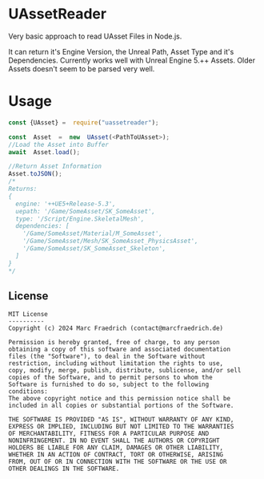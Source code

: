 # UAssetReader

Very basic approach to read UAsset Files in Node.js.

It can return it's Engine Version, the Unreal Path, Asset Type and it's Dependencies. Currently works well with Unreal Engine 5.++ Assets.
Older Assets doesn't seem to be parsed very well.


# Usage

```js
const {UAsset} =  require("uassetreader");

const  Asset  =  new  UAsset(<PathToUAsset>);
//Load the Asset into Buffer
await  Asset.load();

//Return Asset Information
Asset.toJSON();
/*
Returns:
{
  engine: '++UE5+Release-5.3',
  uepath: '/Game/SomeAsset/SK_SomeAsset',
  type: '/Script/Engine.SkeletalMesh',
  dependencies: [
    '/Game/SomeAsset/Material/M_SomeAsset',
    '/Game/SomeAsset/Mesh/SK_SomeAsset_PhysicsAsset',
    '/Game/SomeAsset/SK_SomeAsset_Skeleton',
  ]
}
*/
```

## License
````
MIT License
----------
Copyright (c) 2024 Marc Fraedrich (contact@marcfraedrich.de)

Permission is hereby granted, free of charge, to any person
obtaining a copy of this software and associated documentation
files (the "Software"), to deal in the Software without
restriction, including without limitation the rights to use,
copy, modify, merge, publish, distribute, sublicense, and/or sell
copies of the Software, and to permit persons to whom the
Software is furnished to do so, subject to the following
conditions:
The above copyright notice and this permission notice shall be
included in all copies or substantial portions of the Software.

THE SOFTWARE IS PROVIDED "AS IS", WITHOUT WARRANTY OF ANY KIND,
EXPRESS OR IMPLIED, INCLUDING BUT NOT LIMITED TO THE WARRANTIES
OF MERCHANTABILITY, FITNESS FOR A PARTICULAR PURPOSE AND
NONINFRINGEMENT. IN NO EVENT SHALL THE AUTHORS OR COPYRIGHT
HOLDERS BE LIABLE FOR ANY CLAIM, DAMAGES OR OTHER LIABILITY,
WHETHER IN AN ACTION OF CONTRACT, TORT OR OTHERWISE, ARISING
FROM, OUT OF OR IN CONNECTION WITH THE SOFTWARE OR THE USE OR
OTHER DEALINGS IN THE SOFTWARE.
````
